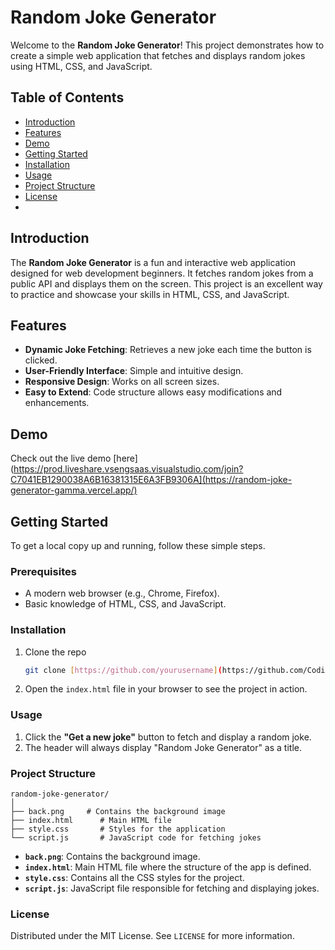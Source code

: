 # Random Joke Generator

Welcome to the **Random Joke Generator**! This project demonstrates how to create a simple web application that fetches and displays random jokes using HTML, CSS, and JavaScript.

## Table of Contents

- [Introduction](#introduction)
- [Features](#features)
- [Demo](#demo)
- [Getting Started](#getting-started)
- [Installation](#installation)
- [Usage](#usage)
- [Project Structure](#project-structure)
- [License](#license)
-

## Introduction

The **Random Joke Generator** is a fun and interactive web application designed for web development beginners. It fetches random jokes from a public API and displays them on the screen. This project is an excellent way to practice and showcase your skills in HTML, CSS, and JavaScript.

## Features

- **Dynamic Joke Fetching**: Retrieves a new joke each time the button is clicked.
- **User-Friendly Interface**: Simple and intuitive design.
- **Responsive Design**: Works on all screen sizes.
- **Easy to Extend**: Code structure allows easy modifications and enhancements.

## Demo

Check out the live demo [here](https://prod.liveshare.vsengsaas.visualstudio.com/join?C7041EB1290038A6B16381315E6A3FB9306A](https://random-joke-generator-gamma.vercel.app/)

## Getting Started

To get a local copy up and running, follow these simple steps.

### Prerequisites

- A modern web browser (e.g., Chrome, Firefox).
- Basic knowledge of HTML, CSS, and JavaScript.

### Installation

1. Clone the repo
   ```sh
   git clone [https://github.com/yourusername](https://github.com/Coding-Shanks)/random-joke-generator.git
   ```
2. Open the `index.html` file in your browser to see the project in action.

### Usage

1. Click the **"Get a new joke"** button to fetch and display a random joke.
2. The header will always display "Random Joke Generator" as a title.

### Project Structure

```
random-joke-generator/
│
├── back.png     # Contains the background image
├── index.html      # Main HTML file
├── style.css       # Styles for the application
└── script.js       # JavaScript code for fetching jokes
```

- **`back.png`**: Contains the background image.
- **`index.html`**: Main HTML file where the structure of the app is defined.
- **`style.css`**: Contains all the CSS styles for the project.
- **`script.js`**: JavaScript file responsible for fetching and displaying jokes.


### License

Distributed under the MIT License. See `LICENSE` for more information.

